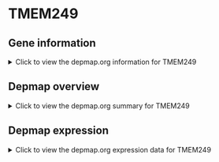<h1>TMEM249</h1>

<h2>Gene information</h2>
<details>
  <summary>Click to view the depmap.org information for TMEM249</summary>
  <iframe src="https://depmap.org/portal/gene/TMEM249?tab=about" style="border:none;width:100%;height:800px"></iframe>
</details>

<h2>Depmap overview</h2>
<details>
  <summary>Click to view the depmap.org summary for TMEM249</summary>
  <iframe src="https://depmap.org/portal/gene/TMEM249?tab=overview" style="border:none;width:100%;height:800px"></iframe>
</details>

<h2>Depmap expression</h2>
<details>
  <summary>Click to view the depmap.org expression data for TMEM249</summary>
  <iframe src="https://depmap.org/portal/gene/TMEM249?tab=characterization" style="border:none;width:100%;height:800px"></iframe>
</details>


<!--
<h2>Reactome Pathway diagram</h2>
<details>
  <summary>Click to view Reactome pathway for TMEM249</summary>
  PNAME
</details>
-->


